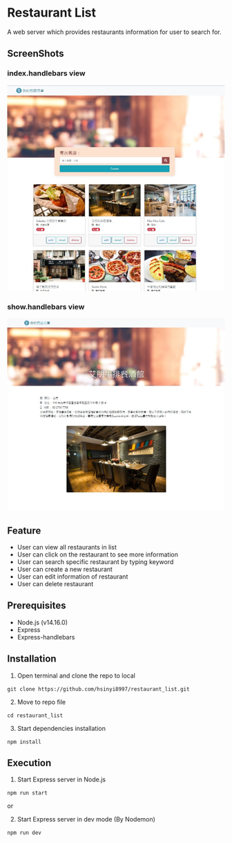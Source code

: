 # Restaurant List
A web server which provides restaurants information for user to search for.

## ScreenShots
### index.handlebars view
![index.handlebars screenshot](https://github.com/hsinyi8997/restaurant_list/blob/main/public/image/index.jpg)

### show.handlebars view
![show.handlebars screenshot](https://github.com/hsinyi8997/restaurant_list/blob/main/public/image/show.jpg)

## Feature
* User can view all restaurants in list
* User can click on the restaurant to see more information
* User can search specific restaurant by typing keyword
* User can create a new restaurant
* User can edit information of restaurant
* User can delete restaurant

## Prerequisites
* Node.js (v14.16.0)
* Express
* Express-handlebars

## Installation
1. Open terminal and clone the repo to local
```
git clone https://github.com/hsinyi8997/restaurant_list.git
```
2. Move to repo file
```
cd restaurant_list
```
3. Start dependencies installation
```
npm install
```

## Execution
1. Start Express server in Node.js
```
npm run start
```
or

2. Start Express server in dev mode (By Nodemon)
```
npm run dev
```
